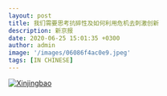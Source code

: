 ```yaml
---
layout: post
title: 我们需要思考抗碎性及如何利用危机去刺激创新
description: 新京报
date: 2020-06-25 15:01:35 +0300
author: admin
image: '/images/06086f4ac0e9.jpeg'
tags: [IN CHINESE]
---
```

<a href="pdf/xinjingbao713.pdf" target="_blank">
  <img src="images/xinjingbao.jpg" alt="Xinjingbao" style="cursor: pointer;">
</a>
